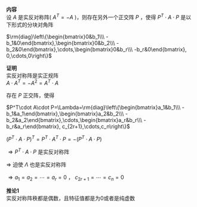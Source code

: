 **内容**  
设 $A$ 是实反对称阵( $A^T=-A$ )，则存在另外一个正交阵 $P$ ，使得 $P^T\cdot A\cdot P$ 是以下形式的分块对角阵  
  
 $\rm{diag}\left\{\begin{bmatrix}0&b_1\\\ -b_1&0\end{bmatrix},\begin{bmatrix}0&b_2\\\ -b_2&0\end{bmatrix},\cdots,\begin{bmatrix}0&b_r\\\ -b_r&0\end{bmatrix}, 0,\cdots,0\right\}$  
  
**证明**  
实反对称阵是实正规阵  
 $A\cdot A^T=-A^2=A^T\cdot A$  
  
存在 $P$ 正交阵，使得  
  
 $P^T\cdot A\cdot P=\Lambda=\rm{diag}\left\{\begin{bmatrix}a_1&b_1\\\ -b_1&a_1\end{bmatrix},\begin{bmatrix}a_2&b_2\\\ -b_2&a_2\end{bmatrix},\cdots,\begin{bmatrix}a_r&b_r\\\ -b_r&a_r\end{bmatrix}, c_{2r+1},\cdots,c_n\right\}$  
  
 $(P^T\cdot A\cdot P)^T=P^T\cdot A^T\cdot P=-(P^T\cdot A\cdot P)$  
  
 $\Rightarrow P^T\cdot A\cdot P$ 是实反对称阵  
  
 $\Rightarrow$ 迫使 $\Lambda$ 也是实反对称阵  
  
 $\Rightarrow a_1=a_2=\cdots=a_r=0$ ， $c_{2r+1}=\cdots=c_n=0$  
  
**推论1**  
实反对称阵秩都是偶数，且特征值都是为0或者是纯虚数  
